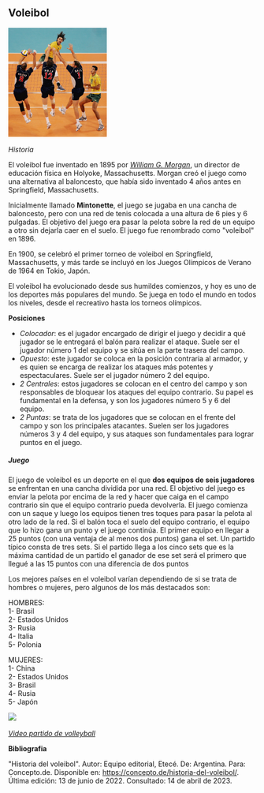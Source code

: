 ## Voleibol
<img src="Voleibol.jpg" width="200">

*Historia*

El voleibol fue inventado en 1895 por [*William G. Morgan*](https://es.wikipedia.org/wiki/William_George_Morgan), un director de educación física en Holyoke, Massachusetts. Morgan creó el juego como una alternativa al baloncesto, que había sido inventado 4 años antes en Springfield, Massachusetts.

Inicialmente llamado **Mintonette**, el juego se jugaba en una cancha de baloncesto, pero con una red de tenis colocada a una altura de 6 pies y 6 pulgadas. El objetivo del juego era pasar la pelota sobre la red de un equipo a otro sin dejarla caer en el suelo. El juego fue renombrado como "voleibol" en 1896.

En 1900, se celebró el primer torneo de voleibol en Springfield, Massachusetts, y más tarde se incluyó en los Juegos Olímpicos de Verano de 1964 en Tokio, Japón.

El voleibol ha evolucionado desde sus humildes comienzos, y hoy es uno de los deportes más populares del mundo. Se juega en todo el mundo en todos los niveles, desde el recreativo hasta los torneos olímpicos.


**Posiciones**
- *Colocador*: es el jugador encargado de dirigir el juego y decidir a qué jugador se le entregará el balón para realizar el ataque. Suele ser el jugador número 1 del equipo y se sitúa en la parte trasera del campo.
- *Opuesto*: este jugador se coloca en la posición contraria al armador, y es quien se encarga de realizar los ataques más potentes y espectaculares. Suele ser el jugador número 2 del equipo.
- *2 Centrales*: estos jugadores se colocan en el centro del campo y son responsables de bloquear los ataques del equipo contrario. Su papel es fundamental en la defensa, y son los jugadores número 5 y 6 del equipo.
- *2 Puntas*: se trata de los jugadores que se colocan en el frente del campo y son los principales atacantes. Suelen ser los jugadores números 3 y 4 del equipo, y sus ataques son fundamentales para lograr puntos en el juego. 

##### **Juego**

El juego de voleibol es un deporte en el que **dos equipos de seis jugadores** se enfrentan en una cancha dividida por una red. El objetivo del juego es enviar la pelota por encima de la red y hacer que caiga en el campo contrario sin que el equipo contrario pueda devolverla. El juego comienza con un saque y luego los equipos tienen tres toques para pasar la pelota al otro lado de la red. Si el balón toca el suelo del equipo contrario, el equipo que lo hizo gana un punto y el juego continúa. El primer equipo en llegar a 25 puntos (con una ventaja de al menos dos puntos) gana el set. Un partido típico consta de tres sets. Si el partido llega a los cinco sets que es la máxima cantidad de un partido el ganador de ese set será el primero que llegué a las 15 puntos con una diferencia de dos puntos 

Los mejores países en el voleibol varían dependiendo de si se trata de hombres o mujeres, pero algunos de los más destacados son:

HOMBRES:  
1- Brasil  
2- Estados Unidos  
3- Rusia  
4- Italia  
5- Polonia  

MUJERES:  
1- China  
2- Estados Unidos  
3- Brasil  
4- Rusia  
5- Japón  

<img src="https://www.portalisimo.com/wp-content/uploads/2017/11/Voleibol-e1512054615116-scaled.jpg" width="300">

 [*Video partido de volleyball*](https://www.youtube.com/watch?v=xe7uDlJz8HE)
 
 **Bibliografia**  
 
"Historia del voleibol". Autor: Equipo editorial, Etecé. De: Argentina. Para: Concepto.de. Disponible en: https://concepto.de/historia-del-voleibol/. Última edición: 13 de junio de 2022. Consultado: 14 de abril de 2023. 
